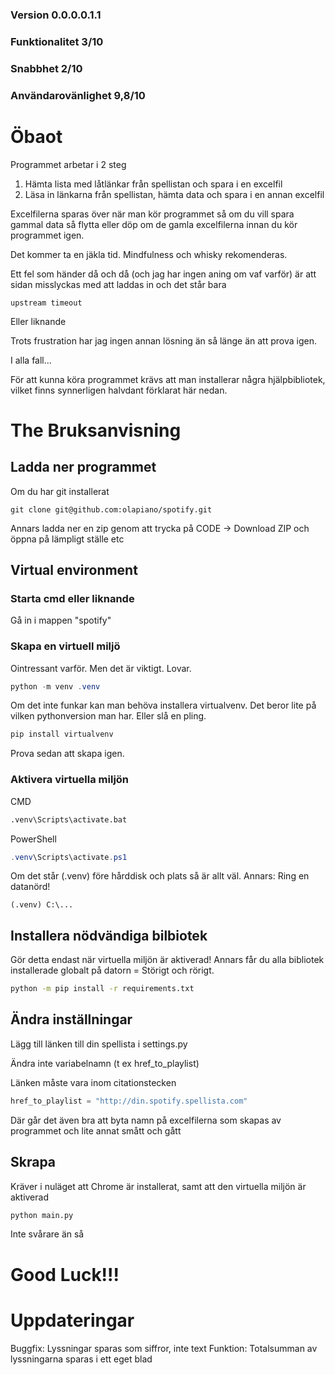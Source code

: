 ### Version 0.0.0.0.1.1

### Funktionalitet 3/10

### Snabbhet 2/10

### Användarovänlighet 9,8/10

# Öbaot

Programmet arbetar i 2 steg

1. Hämta lista med låtlänkar från spellistan och spara i en excelfil
2. Läsa in länkarna från spellistan, hämta data och spara i en annan excelfil

Excelfilerna sparas över när man kör programmet så om du vill spara gammal data så flytta eller döp om de gamla excelfilerna innan du kör programmet igen.

Det kommer ta en jäkla tid. Mindfulness och whisky rekomenderas.

Ett fel som händer då och då (och jag har ingen aning om vaf varför) är att sidan misslyckas med att laddas in och det står bara

```
upstream timeout
```

Eller liknande

Trots frustration har jag ingen annan lösning än så länge än att prova igen.

I alla fall...

För att kunna köra programmet krävs att man installerar några hjälpbibliotek, vilket finns synnerligen halvdant förklarat här nedan.

# The Bruksanvisning

## Ladda ner programmet

Om du har git installerat

```
git clone git@github.com:olapiano/spotify.git
```

Annars ladda ner en zip genom att trycka på CODE -> Download ZIP och öppna på lämpligt ställe etc

## Virtual environment

### Starta cmd eller liknande

Gå in i mappen "spotify"

### Skapa en virtuell miljö

Ointressant varför. Men det är viktigt. Lovar.

```PowerShell
python -m venv .venv
```

Om det inte funkar kan man behöva installera virtualvenv. Det beror lite på vilken pythonversion man har. Eller slå en pling.

```python
pip install virtualvenv
```

Prova sedan att skapa igen.

### Aktivera virtuella miljön

CMD

```cmd
.venv\Scripts\activate.bat
```

PowerShell

```PowerShell
.venv\Scripts\activate.ps1
```

Om det står (.venv) före hårddisk och plats så är allt väl. Annars: Ring en datanörd!

```
(.venv) C:\...
```

## Installera nödvändiga bilbiotek

Gör detta endast när virtuella miljön är aktiverad! Annars får du alla bibliotek installerade globalt på datorn = Störigt och rörigt.

```cmd
python -m pip install -r requirements.txt
```

## Ändra inställningar

Lägg till länken till din spellista i settings.py

Ändra inte variabelnamn (t ex href_to_playlist)

Länken måste vara inom citationstecken

```python
href_to_playlist = "http://din.spotify.spellista.com"
```

Där går det även bra att byta namn på excelfilerna som skapas av programmet och lite annat smått och gått

## Skrapa

Kräver i nuläget att Chrome är installerat, samt att den virtuella miljön är aktiverad

```python
python main.py
```

Inte svårare än så

# Good Luck!!!

# Uppdateringar

Buggfix: Lyssningar sparas som siffror, inte text
Funktion: Totalsumman av lyssningarna sparas i ett eget blad

